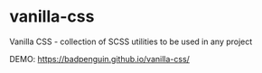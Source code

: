# vanilla-css
Vanilla CSS - collection of SCSS utilities to be used in any project

DEMO: https://badpenguin.github.io/vanilla-css/
